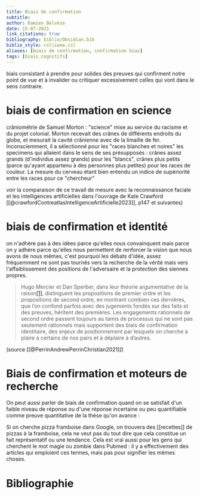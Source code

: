 ```yaml
---
title: Biais de confirmation
subtitle:
author: Damien Belvèze
date: 15-07-2021
link_citations: true
bibliography: biblio/Obsidian.bib
biblio_style: csl\ieee.csl
aliases: [biais de confirmation, confirmation bias]
tags: [biais_cognitifs]
---
```



biais consistant à prendre pour solides des preuves qui confirment notre point de vue  et à invalider ou critiquer excessivement celles qui vont dans le sens contraire. 

# biais de confirmation en science

crâniométrie de Samuel Morton : "science" mise au service du racisme et du projet colonial. 
Morton recevait des crânes de différents endroits du globe, et mesurait la cavité crânienne avec de la limaille de fer. Inconsciemment, il a sélectionné pour les "races blanches et noires" les specimens qui allaient dans le sens de ses présupposés : crânes assez grands (d'individus assez grands) pour les "blancs", crânes plus petits (parce qu'ayant appartenu à des personnes plus petites) pour les races de couleur. La mesure du cerveau étant bien entendu un indice de supériorité entre les races pour ce "chercheur"

voir la comparaison de ce travail de mesure avec la reconnaissance faciale et les intelligences artificielles dans l'ouvrage de Kate Crawford [[@crawfordContreatlasIntelligenceArtificielle2023]], p147 et suivantes)

# biais de confirmation et identité

on n'adhère pas à des idées parce qu'elles nous convainquent mais parce on y adhère parce qu'elles nous permettent de renforcer la vision que nous avons de nous mêmes, c'est pourquoi les débats d'idée, assez fréquemment ne sont pas tournés vers la recherche de la vérité mais vers l'affaiblissement des positions de l'adversaire et la protection des siennes propres. 

>Hugo Mercier et Dan Sperber, dans leur théorie argumentative de la raison[[1]](https://aoc.media/entretien/2021/10/01/andrew-perrin-et-christian-lundberg-ce-nest-pas-la-desinformation-qui-pousse-a-se-soustraire-a-la-vaccination/#_ftn1), distinguent les propositions de premier ordre et les propositions de second ordre, en montrant combien ces dernières, que l’on confond parfois avec des jugements fondés sur des faits et des preuves, héritent des premières. Les engagements rationnels de second ordre passent toujours au tamis de processus qui ne sont pas seulement rationnels mais supportent des biais de confirmation identitaire, des enjeux de positionnement par lesquels on cherche à plaire à certains de nos pairs et à déplaire à d’autres.

(source [[@PerrinAndrewPerrinChristian2021]])



# Biais de confirmation et moteurs de recherche

On peut aussi parler de biais de confirmation quand on se satisfait d'un faible niveau de réponse ou d'une réponse incertaine ou peu quantifiable comme preuve quantitative de la thèse qu'on avance : 

Si on cherche pizza framboise dans Google, on trouvera des [[recettes]] de pizzas à la framboise, cela ne veut pas du tout dire que cela constitue un fait représentatif ou une tendance. 
Cela est vrai aussi pour les gens qui cherchent le mot magie ou zombie dans Pubmed : il y a effectivement des articles qui emploient ces termes, mais pas pour signifier les mêmes choses. 







# Bibliographie
